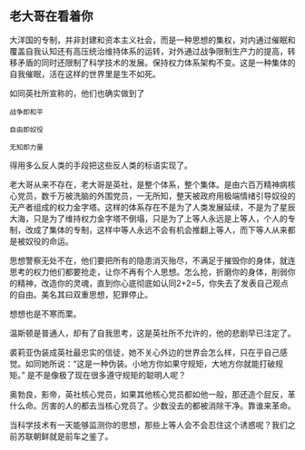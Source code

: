 ## 老大哥在看着你

大洋国的专制，并非封建和资本主义社会，而是一种思想的集权，对内通过催眠和覆盖自我认知还有高压统治维持体系的运转，对外通过战争限制生产力的提高，转移矛盾的同时还限制了科学技术的发展。保持权力体系架构不变。这是一种集体的自我催眠，活在这样的世界里是生不如死。

如同英社所宣称的，他们也确实做到了
```
战争即和平

自由即奴役

无知即力量
```

得用多么反人类的手段把这些反人类的标语实现了。

老大哥从来不存在，老大哥是英社，是整个体系，整个集体。是由六百万精神病核心党员，数千万被洗脑的外围党员，一无所知，整天被政府用极端情绪引导奴役的无产者组成的权力金字塔。这样的体系存在不是为了人类发展延续，不是为了星辰大海，只是为了维持权力金字塔不倒塌，只是为了上等人永远是上等人，个人的专制，改成了集体的专制，这样中等人永远不会有机会推翻上等人，而下等人从来都是被奴役的命运。

思想警察无处不在，他们要把所有的隐患消灭殆尽，不满足于摧毁你的身体，就连思考的权力他们都要抢走，让你不再有个人思想。怎么抢，折磨你的身体，削弱你的精神，改造你的灵魂，直到你心底彻底如认同2+2=5，你失去了发表自己观点的自由。美名其曰双重思想，犯罪停止。

想想也是不寒而栗。

温斯顿是普通人，却有了自我思考，这是英社所不允许的，他的悲剧早已注定了。

裘莉亚伪装成英社最忠实的信徒，她不关心外边的世界会怎么样，只在乎自己感觉。如同她所说：“这是一种伪装。小地方你如果守规矩，大地方你就能打破规矩。” 是不是像极了现在很多遵守规矩的聪明人呢？

奥勃良，影帝，英社核心党员，如果其他核心党员都如他一般，那还造个屁反，革什么命。厉害的人的都去当核心党员了。少数没去的都被消除干净。靠谁来革命。

当科学技术有一天能够监测你的思想，那些上等人会不会忍住这个诱惑呢？我们之前苏联朝鲜就是前车之鉴了。